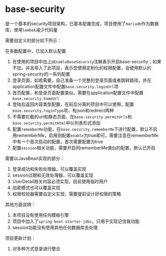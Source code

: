 # base-security
是一个基本的security项目架构，已基本配置完成，项目使用了`mariadb`作为数据库，使用`lombok`减少代码量

需要自定义的部分如下所示：

在多数配置中，已加入默认配置
1. 在使用的项目中加上`@EnableBaseSecurity`注解表示开启base-security；如果不加，并且导入了此项目，表示您使用定制化的权限配置，会使用默认的spring-security的一系列配置
2. 登录页面，如若需要，自己准备一个完整的登录页面或者跳转路径，并在application配置文件中配置`base.security.loginUrl`项
3. 首页配置，和登录页面配置类似，需要在application配置文件中配置`base.security.homeUrl`
4. 登陆后返回内容类型配置，在前后分离的项目中可以使用，配置`base.security.loginType`项，有json和redirect两种
5. 不需要拦截的url和静态页面，在`base.security.permitUrls`和`base.security.permitHtml`中以列表形式添加
6. 配置`rememberMe`功能，在`base.security.rememberMe`下进行配置，默认不启用rememberMe，启用则配置`enable`为true即可，需要注意在rememberMe中有一个首次启动的配置，首次需要配置为true
7. 配置`session`相关功能，需要开启同rememberMe类似的配置，默认已开启


需要以JavaBean实现的部分：
1. 登录成功和失败处理器，可以覆盖实现
2. session过期和无效处理器，可以覆盖实现
3. UserDetail相关内容必须实现，目前使用临时用户
4. 加密模式也可以覆盖实现
5. 权限校验器需要自定义实现，需要提前设计好权限的策略

其他方面说明：
1. 本项目没有使用任何模板引擎
2. 项目中加入了`spring-boot-starter-jdbc`，只用于实现记住我功能
3. session功能没有使用其他任何数据库去处理

项目更新计划：
1. 对多种方式登录进行整合